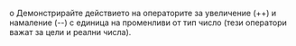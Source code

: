 o Демонстрирайте действието на операторите за увеличение (++) и намаление (--) с единица на променливи от тип число (тези оператори важат за цели и реални числа).